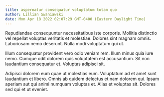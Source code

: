 ```yaml
---
title: aspernatur consequatur voluptatum totam quo
author: Lillian Swaniawski
date: Mon Apr 18 2022 02:07:29 GMT-0400 (Eastern Daylight Time)
---
```

Repudiandae consequuntur necessitatibus iste corporis. Mollitia distinctio vel repellat voluptas veritatis et molestiae. Dolores sint magnam omnis. Laboriosam nemo deserunt. Nulla modi voluptatum qui ut.

 Illum consequatur provident vero odio veniam rem. Illum minus quia iure nemo. Cumque odit dolorem quis voluptatem est accusantium. Sit non laudantium consequatur et. Voluptas adipisci sit.

 Adipisci dolorem eum quae ut molestias eum. Voluptatum ad et amet sunt laudantium et libero. Omnis ab quidem delectus et nam dolorem qui. Ipsam aperiam aut qui animi numquam voluptas et. Alias et voluptas sit. Dolores sed qui et ut eveniet.